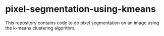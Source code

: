 # pixel-segmentation-using-kmeans
 This repository contains code to do pixel segmentation on an image using the k-means clustering algorithm.
